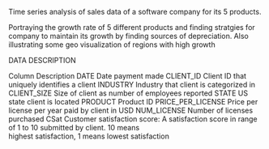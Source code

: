 Time series analysis of sales data of a software company for its 5 products. 

Portraying the growth rate of 5 different products and finding stratgies for company to maintain its growth by finding 
sources of depreciation. Also illustrating some geo visualization of regions with high growth



DATA DESCRIPTION

Column	              Description
DATE	                Date payment made
CLIENT_ID 	          Client ID that uniquely identifies a client
INDUSTRY	            Industry that client is categorized in
CLIENT_SIZE	          Size of client as number of employees reported
STATE	US              state client is located 
PRODUCT	              Product ID
PRICE_PER_LICENSE	    Price per license per year paid by client in USD
NUM_LICENSE	          Number of licenses purchased 
CSat	                Customer satisfaction score: A satisfaction score in range of 1 to 10 submitted by client. 10 means            
                      highest satisfaction, 1 means lowest satisfaction
